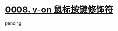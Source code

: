 # [0008. v-on 鼠标按键修饰符](https://github.com/Tdahuyou/TNotes.vue/tree/main/notes/0008.%20v-on%20%E9%BC%A0%E6%A0%87%E6%8C%89%E9%94%AE%E4%BF%AE%E9%A5%B0%E7%AC%A6)

pending
